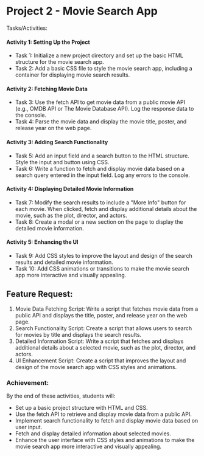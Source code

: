 # Project 2 - Movie Search App
Tasks/Activities:
#### Activity 1: Setting Up the Project
- Task 1: Initialize a new project directory and set up the basic HTML structure for the movie search app.
- Task 2: Add a basic CSS file to style the movie search app, including a container for displaying movie search results.

#### Activity 2: Fetching Movie Data
- Task 3: Use the fetch API to get movie data from a public movie API (e.g., OMDB API or The Movie Database API). Log the response data to the console.
- Task 4: Parse the movie data and display the movie title, poster, and release year on the web page.

#### Activity 3: Adding Search Functionality
- Task 5: Add an input field and a search button to the HTML structure. Style the input and button using CSS.
- Task 6: Write a function to fetch and display movie data based on a search query entered in the input field. Log any errors to the console.
 
#### Activity 4: Displaying Detailed Movie Information
- Task 7: Modify the search results to include a "More Info" button for each movie. When clicked, fetch and display additional details about the movie, such as the plot, director, and actors.
- Task 8: Create a modal or a new section on the page to display the detailed movie information.

#### Activity 5: Enhancing the UI
- Task 9: Add CSS styles to improve the layout and design of the search results and detailed movie information.
- Task 10: Add CSS animations or transitions to make the movie search app more interactive and visually appealing.

## Feature Request:
1. Movie Data Fetching Script: Write a script that fetches movie data from a public API and displays the title, poster, and release year on the web page.
2. Search Functionality Script: Create a script that allows users to search for movies by title and displays the search results.
3. Detailed Information Script: Write a script that fetches and displays additional details about a selected movie, such as the plot, director, and actors.
4. UI Enhancement Script: Create a script that improves the layout and design of the movie search app with CSS styles and animations.

### Achievement:
By the end of these activities, students will:
- Set up a basic project structure with HTML and CSS.
- Use the fetch API to retrieve and display movie data from a public API.
- Implement search functionality to fetch and display movie data based on user input.
- Fetch and display detailed information about selected movies.
- Enhance the user interface with CSS styles and animations to make the movie search app more interactive and visually appealing.
